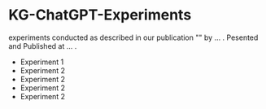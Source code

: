 # KG-ChatGPT-Experiments

experiments conducted as described in our publication "" by ... . Pesented and Published at ... .

- Experiment 1
- Experiment 2
- Experiment 2
- Experiment 2
- Experiment 2

